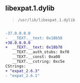 ## libexpat.1.dylib

> `/usr/lib/libexpat.1.dylib`

```diff

-37.0.0.0.0
-  __TEXT.__text: 0x18b58
+38.0.0.0.0
+  __TEXT.__text: 0x18b78
   __TEXT.__auth_stubs: 0xf0
   __TEXT.__const: 0xa08
   __TEXT.__cstring: 0xc5e
CStrings:
+ "expat_2.6.3"
- "expat_2.6.1"

```
